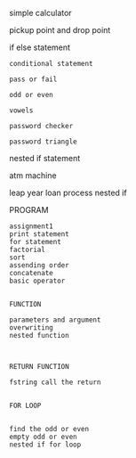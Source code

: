 simple calculator

pickup point and drop point

if else statement

    conditional statement
    
    pass or fail
    
    odd or even
    
    vowels
    
    password checker
    
    password triangle

nested if statement

atm machine 

leap year
loan process nested if


PROGRAM

    assignment1
    print statement
    for statement
    factorial
    sort
    assending order
    concatenate
    basic operator


    FUNCTION

    parameters and argument
    overwriting
    nested function



    RETURN FUNCTION

    fstring call the return


    FOR LOOP


    find the odd or even
    empty odd or even
    nested if for loop
    
    

